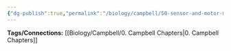 ```yaml
---
{"dg-publish":true,"permalink":"/biology/campbell/50-sensor-and-motor-mechanisms/","dgHomeLink":true,"dgPassFrontmatter":true}
---
```


**Tags/Connections:**
[[Biology/Campbell/0. Campbell Chapters|0. Campbell Chapters]]